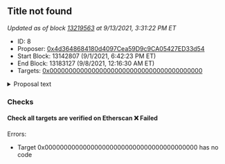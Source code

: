 ## Title not found

_Updated as of block [13219563](https://etherscan.io/block/13219563) at 9/13/2021, 3:31:22 PM ET_

- ID: 8
- Proposer: [0x4d3648684180d4097Cea59D9c9CA05427ED33d54](https://etherscan.io/address/0x4d3648684180d4097Cea59D9c9CA05427ED33d54)
- Start Block: 13142807 (9/1/2021, 6:42:23 PM ET)
- End Block: 13183127 (9/8/2021, 12:16:30 AM ET)
- Targets: [0x0000000000000000000000000000000000000000](https://etherscan.io/address/0x0000000000000000000000000000000000000000#code)

<details>
  <summary>Proposal text</summary>

> ""
</details>

### Checks
#### Check all targets are verified on Etherscan ❌ Failed
  
Errors:
- Target 0x0000000000000000000000000000000000000000 has no code




